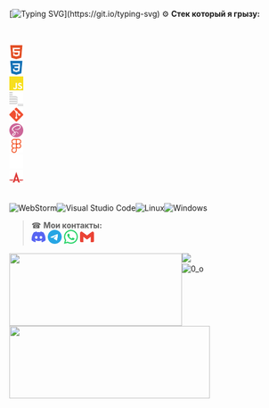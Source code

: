 <!-- ![Привет](https://media1.giphy.com/media/XCxjzveGa47DOd8zuq/giphy.gif?cid=790b7611de029813e7755f93b988cc32a1f523ea712b7a8b&rid=giphy.gif&ct=g)
chore: readme
-->

[![Typing SVG](https://readme-typing-svg.herokuapp.com?color=%e1fd2c&lines=Hi,+come+in+I+am+RUS+student+WEB+plus👋!)](https://git.io/typing-svg)  
⚙️ **Стек который я грызу:**

<code>

<img width="25" height="25" src="./icons/tech/html5.svg" alt="html5">
<img width="25" height="25" src="./icons/tech/css.svg" alt="css">
<img width="25" height="25" src="./icons/tech/js.svg" alt="JavaScript">
<img width="25" height="25" src="./icons/tech/bem.svg" alt="bem">
<img width="25" height="25" src="./icons/tech/git.svg" alt="git">
<img width="25" height="25" src="./icons/tech/sass.svg" alt="sass">
<img width="25" height="25" src="./icons/tech/figma.svg" alt="figma">
<img width="25" height="25" src="./icons/tech/github.svg" alt="github">
<img width="25" height="25" src="./icons/tech/autoprefixer.svg" alt="autoprefixer">
<!-- <img width="25" height="25" src="./icons/tech/ws.svg" alt="ws">
<img width="25" height="25" src="./icons/tech/vsc.svg" alt="vsc"> -->
</code>

![WebStorm](https://img.shields.io/badge/webstorm-143?style=for-the-badge&logo=webstorm&logoColor=white&color=black)![Visual Studio Code](https://img.shields.io/badge/Visual%20Studio%20Code-0078d7.svg?style=for-the-badge&logo=visual-studio-code&logoColor=white)![Linux](https://img.shields.io/badge/Linux-FCC624?style=for-the-badge&logo=linux&logoColor=black)![Windows](https://img.shields.io/badge/Windows-0078D6?style=for-the-badge&logo=windows&logoColor=white)

> ☎ **Мои контакты:**  
> [<img src="./icons/contacts/discord.svg" width="25px" height="25px">](https://discordapp.com/users/375374301362257920/)
> [<img src="./icons/contacts/telegram.svg" width="25px" height="25px">](https://t.me/RUS29TAM)
> [<img src="./icons/contacts/whatsup.svg" width="25px" height="25px">](phone:+79212922232)
> [<img src="./icons/contacts/gmail.svg" width="25px" height="25px">](mailto:g9212922232@gmail.com)

<div>
      <a href="https://github-readme-stats.vercel.app/api/top-langs/?username=RUS29TAM&layout=compact&theme=react">
        <img align="left" height="130" style="width: 310px;" src="https://github-readme-stats.vercel.app/api/top-langs/?username=RUS29TAM&layout=compact&theme=react" />
      </a><a href="https://github-readme-stats.vercel.app/api?username=RUS29TAM&hide=contribs&show_icons=true&theme=react">
        <img align="left" height="130" style="width: 360px;" src="https://github-readme-stats.vercel.app/api?username=RUS29TAM&hide=contribs&show_icons=true&theme=react" />
   </a>
</div>
<!-- 
![](https://github-profile-summary-cards.vercel.app/api/cards/most-commit-language?username=RUS29TAM&theme=solarized_dark)![](https://github-profile-summary-cards.vercel.app/api/cards/repos-per-language?username=RUS29TAM&theme=solarized_dark)   -->
<!-- 
![](https://github-profile-summary-cards.vercel.app/api/cards/stats?username=RUS29TAM&theme=solarized_dark)![](https://github-profile-summary-cards.vercel.app/api/cards/productive-time?username=RUS29TAM&theme=solarized_dark)   -->

![](https://github-profile-summary-cards.vercel.app/api/cards/profile-details?username=RUS29TAM&theme=solarized_dark)  
![0_о](https://komarev.com/ghpvc/?username=RUS29TAM)


<!-- <div>
  <a href="https://www.codewars.com/users/RUS29TAM/badges/large" target="_blank">
    <img src="https://www.codewars.com/users/RUS29TAM/badges/large" alt="Codewars"/>
  </a>
</div> -->

<!--
**RUS29TAM/RUS29TAM** is a ✨ _special_ ✨ repository because its `README.md` (this file) appears on your GitHub profile.

Here are some ideas to get you started:

- 🔭 I’m currently working on ...
- 🌱 I’m currently learning ...
- 👯 I’m looking to collaborate on ...
- 🤔 I’m looking for help with ...
- 💬 Ask me about ...
- 📫 How to reach me: ...
- 😄 Pronouns: ...
- ⚡ Fun fact: ...

![Notion](https://img.shields.io/badge/Notion-%23000000.svg?style=for-the-badge&logo=notion&logoColor=white)
![CodePen](https://img.shields.io/badge/Codepen-000000?style=for-the-badge&logo=codepen&logoColor=white)
![Stack Overflow](https://img.shields.io/badge/-Stackoverflow-FE7A16?style=for-the-badge&logo=stack-overflow&logoColor=white)
![Codewars](https://img.shields.io/badge/Codewars-B1361E?style=for-the-badge&logo=codewars&logoColor=grey)
![MDN Web Docs](https://img.shields.io/badge/MDN_Web_Docs-black?style=for-the-badge&logo=mdnwebdocs&logoColor=white)
<code>
<img width="25" height="25" src="./icons/tech/js.svg" alt="JavaScript">
<img width="25" height="25" src="./icons/tech/html5.svg" alt="html5">
<img width="25" height="25" src="./icons/tech/css.svg" alt="css">
<img width="25" height="25" src="./icons/tech/sass.svg" alt="sass">
<img width="25" height="25" src="./icons/tech/git.svg" alt="git">
<img width="25" height="25" src="./icons/tech/bem.svg" alt="bem">
<img width="25" height="25" src="./icons/tech/autoprefixer.svg" alt="autoprefixer">
<img width="25" height="25" src="./icons/tech/figma.svg" alt="figma">
<img width="25" height="25" src="./icons/tech/github.svg" alt="github">
<img width="25" height="25" src="./icons/tech/ws.svg" alt="ws">
<img width="25" height="25" src="./icons/tech/vsc.svg" alt="vsc">
</code>

![JavaScript](https://img.shields.io/badge/javascript-%23323330.svg?style=for-the-badge&logo=javascript&logoColor=%23F7DF1E)
![HTML5](https://img.shields.io/badge/html5-%23E34F26.svg?style=for-the-badge&logo=html5&logoColor=white)
![CSS3](https://img.shields.io/badge/css3-%231572B6.svg?style=for-the-badge&logo=css3&logoColor=white)
![GitHub](https://img.shields.io/badge/github-%23121011.svg?style=for-the-badge&logo=github&logoColor=white)
![SASS](https://img.shields.io/badge/SASS-hotpink.svg?style=for-the-badge&logo=SASS&logoColor=white)
![Git](https://img.shields.io/badge/git-%23F05033.svg?style=for-the-badge&logo=git&logoColor=white)
![Figma](https://img.shields.io/badge/figma-%23F24E1E.svg?style=for-the-badge&logo=figma&logoColor=white)
![Jira](https://img.shields.io/badge/jira-%230A0FFF.svg?style=for-the-badge&logo=jira&logoColor=white)
-->
